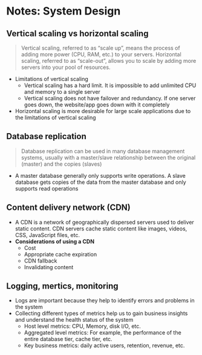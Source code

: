 # Notes: System Design

## Vertical scaling vs horizontal scaling
>Vertical scaling, referred to as “scale up”, means the process of adding more power (CPU,
RAM, etc.) to your servers. Horizontal scaling, referred to as “scale-out”, allows you to scale
by adding more servers into your pool of resources.

* Limitations of vertical scaling
  * Vertical scaling has a hard limit. It is impossible to add unlimited CPU and memory to a
single server
  * Vertical scaling does not have failover and redundancy. If one server goes down, the
website/app goes down with it completely
* Horizontal scaling is more desirable for large scale applications due to the limitations of
vertical scaling

## Database replication
>Database replication can be used in many database management
systems, usually with a master/slave relationship between the original (master) and the copies
(slaves)

* A master database generally only supports write operations. A slave database gets copies of
the data from the master database and only supports read operations

## Content delivery network (CDN)
* A CDN is a network of geographically dispersed servers used to deliver static content. CDN
servers cache static content like images, videos, CSS, JavaScript files, etc.
* **Considerations of using a CDN**
  * Cost
  * Appropriate cache expiration
  * CDN fallback
  * Invalidating content
## Logging, mertics, monitoring
* Logs are important because they help to identify errors and problems
in the system
* Collecting different types of metrics help us to gain business insights and understand
the health status of the system
  * Host level metrics: CPU, Memory, disk I/O, etc.
  * Aggregated level metrics: For example, the performance of the entire database tier, cache
tier, etc.
  *  Key business metrics: daily active users, retention, revenue, etc.
